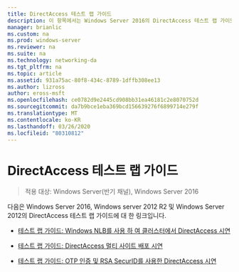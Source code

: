 ```yaml
---
title: DirectAccess 테스트 랩 가이드
description: 이 항목에서는 Windows Server 2016의 DirectAccess 테스트 랩 가이드에 대 한 링크를 제공 합니다.
manager: brianlic
ms.custom: na
ms.prod: windows-server
ms.reviewer: na
ms.suite: na
ms.technology: networking-da
ms.tgt_pltfrm: na
ms.topic: article
ms.assetid: 931a75ac-80f8-434c-8789-1dffb308ee13
ms.author: lizross
author: eross-msft
ms.openlocfilehash: ce0782d9e2445cd908bb31ea46181c2e8070752d
ms.sourcegitcommit: da7b9bce1eba369bcd156639276f6899714e279f
ms.translationtype: MT
ms.contentlocale: ko-KR
ms.lasthandoff: 03/26/2020
ms.locfileid: "80310812"
---
```

# <a name="directaccess-test-lab-guides"></a>DirectAccess 테스트 랩 가이드

>적용 대상: Windows Server(반기 채널), Windows Server 2016

다음은 Windows Server 2016, Windows server 2012 R2 및 Windows Server 2012의 DirectAccess 테스트 랩 가이드에 대 한 링크입니다.

- [테스트 랩 가이드: Windows NLB를 사용 하 여 클러스터에서 DirectAccess 시연](tlg-cluster-nlb/Test-Lab-Guide-Demonstrate-DirectAccess-in-a-Cluster-with-Windows-NLB.md)

- [테스트 랩 가이드: DirectAccess 멀티 사이트 배포 시연](tlg-multisite/Test-Lab-Guide-Demonstrate-a-DirectAccess-Multisite-Deployment.md)

- [테스트 랩 가이드: OTP 인증 및 RSA SecurID를 사용한 DirectAccess 시연](tlg-otp-securid/Test-Lab-Guide-Demonstrate-DirectAccess-with-OTP-Authentication-and-RSA-SecurID.md)
